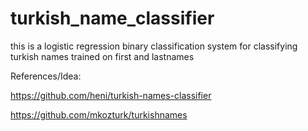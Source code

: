 # turkish_name_classifier
this is a logistic regression binary classification system for classifying turkish names trained on first and lastnames 


References/Idea:

<https://github.com/heni/turkish-names-classifier>

<https://github.com/mkozturk/turkishnames>
